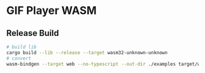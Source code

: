# GIF Player WASM

## Release Build

```bash
# build lib
cargo build --lib --release --target wasm32-unknown-unknown
# convert
wasm-bindgen --target web --no-typescript --out-dir ./examples target/wasm32-unknown-unknown/release/gif_player_wasm.wasm
```
